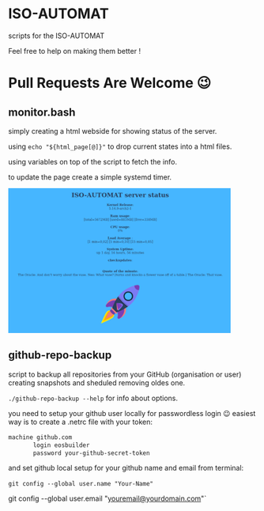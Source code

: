 # ISO-AUTOMAT
scripts for the ISO-AUTOMAT

Feel free to help on making them better !

# Pull Requests Are Welcome :wink:

## monitor.bash

simply creating a html webside for showing status of the server.

using `echo "${html_page[@]}"` to drop current states into a html files.

using variables on top of the script to fetch the info.

to update the page create a simple systemd timer.

<img src="https://raw.githubusercontent.com/killajoe/ISO-AUTOMAT/main/iso-automat-stat.png" width="450">

## github-repo-backup

script to backup all repositories from your GitHub (organisation or user) creating snapshots and sheduled removing oldes one.

`./github-repo-backup --help` for info about options.

you need to setup your github user locally for passwordless login :wink:
easiest way is to create a .netrc file with your token:

```
machine github.com
       login eosbuilder
       password your-github-secret-token
```

and set github local setup for your github name and email from terminal:


`git config --global user.name "Your-Name"`

git config --global user.email "youremail@yourdomain.com"`



